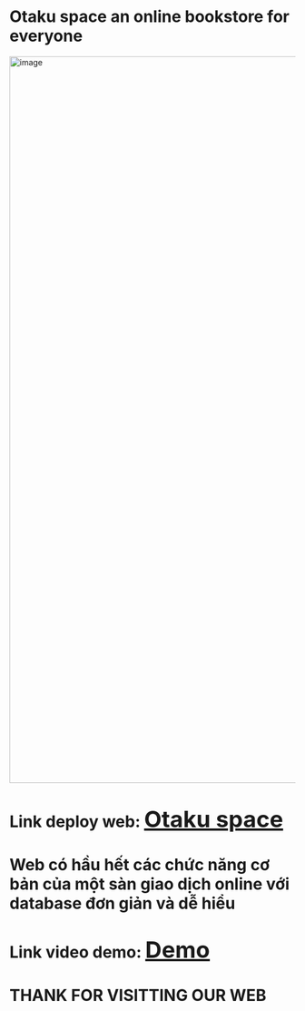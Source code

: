 # Otaku space an online bookstore for everyone
<img width="1280" alt="image" src="https://user-images.githubusercontent.com/63915841/207500327-2664daa3-4871-49ac-8f54-bc78a40fd446.png">

# Link deploy web: <a  style="font-size:40px;" href="https://shopee-web-clone-six.vercel.app/nologin.html" target="_blank">Otaku space</a>

# Web có hầu hết các chức năng cơ bản của một sàn giao dịch online với database đơn giản và dễ hiểu

# Link video demo: <a  style="font-size:40px;" href="https://drive.google.com/file/d/1lZDgIPBtA37rxLDSyJ7Jbcxz0bPeVN19/view?usp=sharing" target="_blank">Demo </a>


# THANK FOR VISITTING OUR WEB
